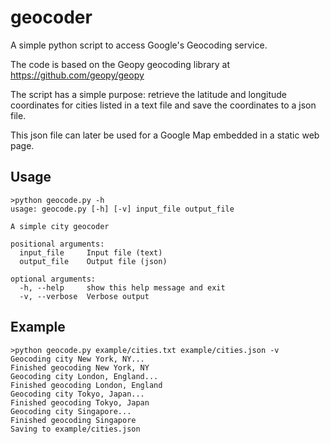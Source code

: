 # geocoder
A simple python script to access Google's Geocoding service.

The code is based on the Geopy geocoding library at https://github.com/geopy/geopy

The script has a simple purpose: retrieve the latitude and longitude coordinates for cities listed in a text file and save the coordinates to a json file.

This json file can later be used for a Google Map embedded in a static web page.

## Usage
```
>python geocode.py -h
usage: geocode.py [-h] [-v] input_file output_file

A simple city geocoder

positional arguments:
  input_file     Input file (text)
  output_file    Output file (json)

optional arguments:
  -h, --help     show this help message and exit
  -v, --verbose  Verbose output
```

## Example

```
>python geocode.py example/cities.txt example/cities.json -v
Geocoding city New York, NY...
Finished geocoding New York, NY
Geocoding city London, England...
Finished geocoding London, England
Geocoding city Tokyo, Japan...
Finished geocoding Tokyo, Japan
Geocoding city Singapore...
Finished geocoding Singapore
Saving to example/cities.json
```
